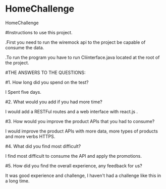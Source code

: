 # HomeChallenge
HomeChallenge

#Instructions to use this project.


.First you need to run the wiremock api to the project be capable of consume the data.

.To run the program you have to run Cliinterface.java located at the root of the project.



#THE ANSWERS TO THE QUESTIONS:

#1. How long did you spend on the test?

I Spent five days.

#2. What would you add if you had more time?

I would add a RESTFul routes and a web interface with react.js .

#3. How would you improve the product APIs that you had to consume?

I would improve the product APIs with more data, more types of products and more verbs HTTPS.

#4. What did you find most difficult?

I find most difficult to consume the API and apply the promotions.

#5. How did you find the overall experience, any feedback for us?

It was good experience and challenge, I haven't had a challenge like this in a long time. 
